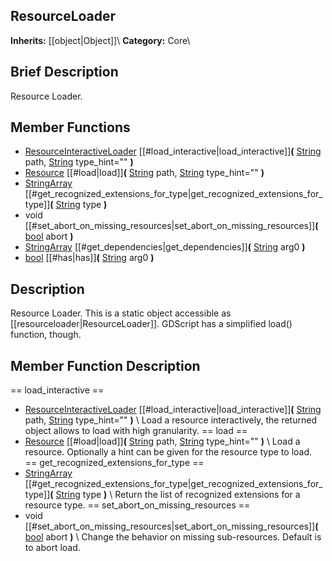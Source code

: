 ##  ResourceLoader  
**Inherits:** [[object|Object]]\\
**Category:** Core\\
##  Brief Description  
Resource Loader.
##  Member Functions 
  * [ResourceInteractiveLoader](class_resourceinteractiveloader) [[#load_interactive|load_interactive]]**(** [String](class_string) path, [String](class_string) type_hint="" **)**
  * [Resource](class_resource) [[#load|load]]**(** [String](class_string) path, [String](class_string) type_hint="" **)**
  * [StringArray](class_stringarray) [[#get_recognized_extensions_for_type|get_recognized_extensions_for_type]]**(** [String](class_string) type **)**
  * void [[#set_abort_on_missing_resources|set_abort_on_missing_resources]]**(** [bool](class_bool) abort **)**
  * [StringArray](class_stringarray) [[#get_dependencies|get_dependencies]]**(** [String](class_string) arg0 **)**
  * [bool](class_bool) [[#has|has]]**(** [String](class_string) arg0 **)**
##  Description  
Resource Loader. This is a static object accessible as [[resourceloader|ResourceLoader]]. GDScript has a simplified load() function, though.
##  Member Function Description  
==  load_interactive  ==
  * [ResourceInteractiveLoader](class_resourceinteractiveloader) [[#load_interactive|load_interactive]]**(** [String](class_string) path, [String](class_string) type_hint="" **)**
\\
Load a resource interactively, the returned object allows to load with high granularity.
==  load  ==
  * [Resource](class_resource) [[#load|load]]**(** [String](class_string) path, [String](class_string) type_hint="" **)**
\\
Load a resource. Optionally a hint can be given for the resource type to load.
==  get_recognized_extensions_for_type  ==
  * [StringArray](class_stringarray) [[#get_recognized_extensions_for_type|get_recognized_extensions_for_type]]**(** [String](class_string) type **)**
\\
Return the list of recognized extensions for a resource type.
==  set_abort_on_missing_resources  ==
  * void [[#set_abort_on_missing_resources|set_abort_on_missing_resources]]**(** [bool](class_bool) abort **)**
\\
Change the behavior on missing sub-resources. Default is to abort load.
